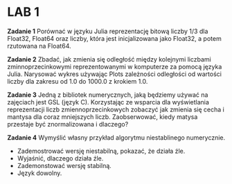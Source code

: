 # LAB 1

**Zadanie 1** Porównać w języku Julia reprezentację bitową liczby 1/3 dla Float32, Float64 oraz liczby, która jest inicjalizowana jako Float32, a potem rzutowana na Float64.

**Zadanie 2** Zbadać, jak zmienia się odległość między kolejnymi liczbami zminnoprzecinkowymi reprezentowanymi w komputerze za pomocą języka Julia. Narysować wykres używając Plots zależności odległości od wartości liczby dla zakresu od 1.0 do 1000.0 z krokiem 1.0.

**Zadanie 3** Jedną z bibliotek numerycznych, jaką będziemy używać na zajęciach jest GSL (język C). Korzystając ze wsparcia dla wyświetlania reprezentacji liczb zmiennoprzecinkowych zobaczyć jak zmienia się cecha i mantysa dla coraz mniejszych liczb. Zaobserwować, kiedy matysa przestaje być znormalizowana i dlaczego?

**Zadanie 4** Wymyślić własny przykład algorytmu niestablinego numerycznie.

* Zademostrować wersję niestabilną, pokazać, że działa źle.
* Wyjaśnić, dlaczego działa źle.
* Zademonstować wersję stabilną.
* Język dowolny.

